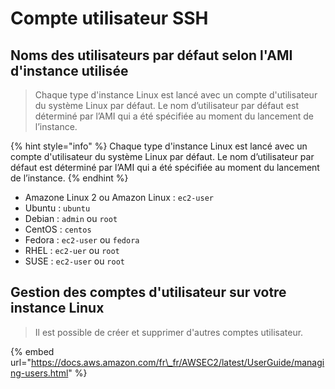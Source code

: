 # Compte utilisateur SSH

## Noms des utilisateurs par défaut selon l'AMI d'instance utilisée

> Chaque type d'instance Linux est lancé avec un compte d'utilisateur du système Linux par défaut. Le nom d’utilisateur par défaut est déterminé par l’AMI qui a été spécifiée au moment du lancement de l’instance.

{% hint style="info" %}
​Chaque type d'instance Linux est lancé avec un compte d'utilisateur du système Linux par défaut. Le nom d’utilisateur par défaut est déterminé par l’AMI qui a été spécifiée au moment du lancement de l’instance.
{% endhint %}



* Amazone Linux 2 ou Amazon Linux : `ec2-user`
* Ubuntu : `ubuntu`
* Debian : `admin` ou `root`
* CentOS : `centos`
* Fedora : `ec2-user` ou `fedora`
* RHEL : `ec2-uer` ou `root`
* SUSE : `ec2-user` ou `root`

## Gestion des comptes d'utilisateur sur votre instance Linux <a id="managing-users"></a>

> Il est possible de créer et supprimer d'autres comptes utilisateur.

{% embed url="https://docs.aws.amazon.com/fr\_fr/AWSEC2/latest/UserGuide/managing-users.html" %}



